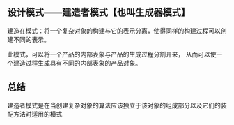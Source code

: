 

## 设计模式——建造者模式【也叫生成器模式】

建造在模式：将一个复杂对象的构建与它的表示分离，使得同样的构建过程可以创建不同的表示。

此模式，可以将一个产品的内部表象与产品的生成过程分割开来，
从而可以使一个建造过程生成具有不同的内部表象的产品对象。


## 总结

建造者模式是在当创建复杂对象的算法应该独立于该对象的组成部分以及它们的装配方法时适用的模式
